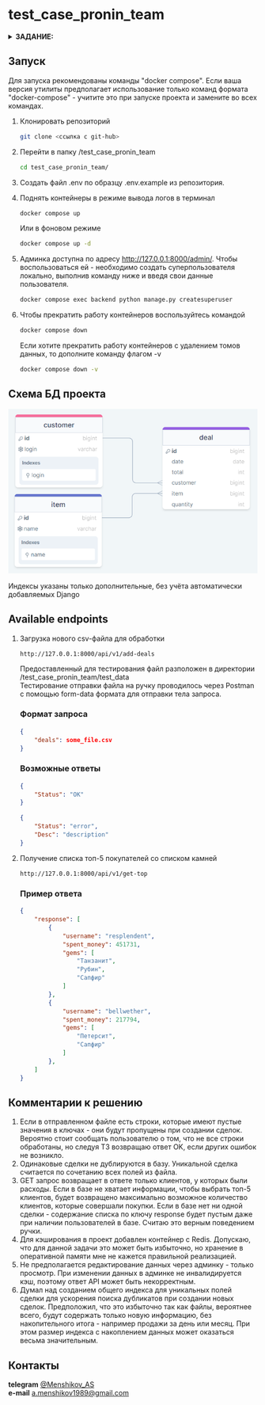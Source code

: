 # test_case_pronin_team

<details>
<summary><b>ЗАДАНИЕ:</b></summary>

<b>Задача</b>

Реализовать веб-сервис на базе django, предоставляющий REST-api и способный:

1. Принимать из POST-запроса .csv файлы для дальнейшей обработки
2. Обрабатывать типовые deals.csv файлы, содержащие истории сделок
3. Сохранять извлеченные из файла данные в БД проекта
4. Возвращать обработанные данные в ответе на GET-запрос.

<b>Требования</b>

1. Данные хранятся в реляционной БД, взаимодействие с ней осуществляется посредством django ORM.
2. Ранее загруженные версии файла deals.csv не должны влиять на результат обработки новых.
3. Эндпоинты соответствуют спецификации:

    <b>Выдача обработанных данных
    Метод: GET</b>

    В ответе содержится поле “response” со списком из 5 клиентов, потративших наибольшую сумму за весь период.  
    Каждый клиент описывается следующими полями:

    - username - логин клиента
    - spent_money - сумма потраченных средств за весь период;
    - gems - список из названий камней, которые купили как минимум двое из списка "5 клиентов, потративших наибольшую сумму за весь период", и данный клиент является одним из этих покупателей.

    <b>Загрузка файла для обработки
    Метод: POST</b>

    Аргументы:

    - deals: файл, содержащий историю сделок.

    Ответ:

    - Status: OK - файл был обработан без ошибок;
    - Status: Error, Desc: <Описание ошибки> - в процессе обработки файла произошла ошибка.

4. Приложение должно быть контейнирезировано при помощи docker;
5. Проект не использует глобальных зависимостей за исключением:  python, docker, docker-compose;
6. Readme проекта описывает весь процесс установки, запуска и работы с сервисом;
7. Требования к фронтенду не предъявляются, интерфейс взаимодействия — RestFul API;
8. Проект запускается одной командой.

<b>Будет плюсом</b>

1. Команда, используемая для запуска проекта - docker-compose up;
2. Кэширование данных, возвращаемых GET-эндпоинтом, с обеспечением достоверности ответов;
3. Сервис django работает на многопоточном WSGI-сервере;
4. API реализован на основе  DRF.

<b>Файлы</b>

deals.csv - содержит историю сделок по продаже камней. Описание полей deals.csv:

- customer - логин покупателя
- item - наименование товара
- total - сумма сделки
- quantity - количество товара, шт
- date - дата и время регистрации сделки

</details>

## Запуск

Для запуска рекомендованы команды "docker compose". Если ваша версия утилиты предполагает использование только команд формата "docker-compose" - учитите это при запуске проекта и замените во всех командах.

1. Клонировать репозиторий

    ```bash
    git clone <ссылка с git-hub>
    ```

2. Перейти в папку /test_case_pronin_team

    ```bash
    cd test_case_pronin_team/
    ```

3. Создать файл .env по образцу .env.example из репозитория.

4. Поднять контейнеры в режиме вывода логов в терминал

    ```bash
    docker compose up
    ```

    Или в фоновом режиме

    ```bash
    docker compose up -d
    ```

5. Админка доступна по адресу <http://127.0.0.1:8000/admin/>. Чтобы воспользоваться ей - необходимо создать суперпользователя локально, выполнив команду ниже и введя свои данные пользователя.

    ```bash
    docker compose exec backend python manage.py createsuperuser
    ```

6. Чтобы прекратить работу контейнеров воспользуйтесь командой

    ```bash
    docker compose down
    ```

    Если хотите прекратить работу контейнеров с удалением томов данных, то дополните команду флагом -v

    ```bash
    docker compose down -v
    ```

## Схема БД проекта

![DB](./readme_images/database.png)

Индексы указаны только дополнительные, без учёта автоматически добавляемых Django

## Available endpoints

1. Загрузка нового csv-файла для обработки

    ```text
    http://127.0.0.1:8000/api/v1/add-deals
    ```

    Предоставленный для тестирования файл разположен в директории /test_case_pronin_team/test_data  
    Тестирование отправки файла на ручку проводилось через Postman с помощью form-data формата для отправки тела запроса.

    ### Формат запроса

    ```json
    {
        "deals": some_file.csv
    }
    ```

    ### Возможные ответы

    ```json
    {
        "Status": "OK"
    }
    ```

    ```json
    {
        "Status": "error",
        "Desc": "description"
    }
    ```

2. Получение списка топ-5 покупателей со списком камней

    ```text
    http://127.0.0.1:8000/api/v1/get-top
    ```

    ### Пример ответа

    ```json
    {
        "response": [
            {
                "username": "resplendent",
                "spent_money": 451731,
                "gems": [
                    "Танзанит",
                    "Рубин",
                    "Сапфир"
                ]
            },
            {
                "username": "bellwether",
                "spent_money": 217794,
                "gems": [
                    "Петерсит",
                    "Сапфир"
                ]
            },
        ]
    }
    ```

## Комментарии к решению

1. Если в отправленном файле есть строки, которые имеют пустые значения в ключах - они будут пропущены при создании сделок. Вероятно стоит сообщать пользователю о том, что не все строки обработаны, но следуя ТЗ возвращаю ответ OK, если других ошибок не возникло.
2. Одинаковые сделки не дублируются в базу. Уникальной сделка считается по сочетанию всех полей из файла.
3. GET запрос возвращает в ответе только клиентов, у которых были расходы. Если в базе не хватает информации, чтобы выбрать топ-5 клиентов, будет возвращено максимально возможное количество клиентов, которые совершали покупки. Если в базе нет ни одной сделки - содержание списка по ключу response будет пустым даже при наличии пользователей в базе. Считаю это верным поведением ручки.
4. Для кэширования в проект добавлен контейнер с Redis. Допускаю, что для данной задачи это может быть избыточно, но хранение в оперативной памяти мне не кажется правильной реализацией.
5. Не предполагается редактирование данных через админку - только просмотр. При изменении данных в админке не инвалидируется кэш, поэтому ответ API может быть некорректным.
6. Думал над созданием общего индекса для уникальных полей сделки для ускорения поиска дубликатов при создании новых сделок. Предположил, что это избыточно так как файлы, вероятнее всего, будут содержать только новую информацию, без накопительного итога - например продажи за день или месяц. При этом размер индекса с накоплением данных может оказаться весьма значительным.

## Контакты

**telegram** [@Menshikov_AS](https://t.me/Menshikov_AS)  
**e-mail** <a.menshikov1989@gmail.com>
